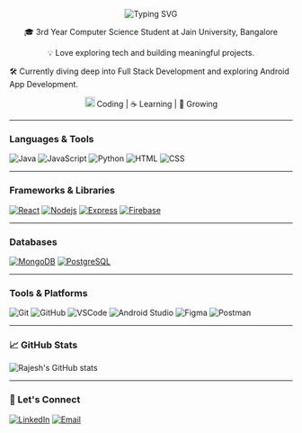<p align="center">
  <img src="https://readme-typing-svg.vercel.app?font=Fira+Code&weight=500&size=28&pause=1000&color=F58219&center=true&vCenter=true&width=435&lines=Hey+there!+👋;I'm+Rajesh" alt="Typing SVG" />
</p>


<p align="center">
🎓 3rd Year Computer Science Student at Jain University, Bangalore  
</p>

<p align="center">
💡 Love exploring tech and building meaningful projects. 
  
🛠️ Currently diving deep into Full Stack Development and exploring  Android App Development.  
</p>

<p align="center">
  <img src="https://media.giphy.com/media/hvRJCLFzcasrR4ia7z/giphy.gif" width="18"/> Coding | ☕ Learning | 🌱 Growing
</p>


---

###  Languages & Tools
![Java](https://skillicons.dev/icons?i=java)
![JavaScript](https://skillicons.dev/icons?i=javascript)
![Python](https://skillicons.dev/icons?i=python)
![HTML](https://skillicons.dev/icons?i=html)
![CSS](https://skillicons.dev/icons?i=css)

---

###  Frameworks & Libraries
[![React](https://skillicons.dev/icons?i=java)](https://skillicons.dev)
[![Nodejs](https://skillicons.dev/icons?i=nodejs)](https://skillicons.dev)
[![Express](https://skillicons.dev/icons?i=express)](https://skillicons.dev)
[![Firebase](https://skillicons.dev/icons?i=firebase)](https://skillicons.dev)



---

###  Databases
[![MongoDB](https://skillicons.dev/icons?i=mongodb)](https://skillicons.dev)
[![PostgreSQL](https://skillicons.dev/icons?i=postgres)](https://skillicons.dev)



---

###  Tools & Platforms
![Git](https://skillicons.dev/icons?i=git)
![GitHub](https://skillicons.dev/icons?i=github)
![VSCode](https://skillicons.dev/icons?i=vscode)
![Android Studio](https://skillicons.dev/icons?i=androidstudio)
![Figma](https://skillicons.dev/icons?i=figma)
![Postman](https://skillicons.dev/icons?i=postman)


---

### 📈 GitHub Stats
![Rajesh's GitHub stats](https://github-readme-stats.vercel.app/api?username=RAJESH1842&show_icons=true&theme=tokyonight)

---

### 🔗 Let's Connect
[![LinkedIn](https://img.shields.io/badge/-LinkedIn-blue?style=flat&logo=linkedin&logoColor=white)]((https://www.linkedin.com/in/rajesh-v-2505432a4/))
[![Email](https://img.shields.io/badge/-Email-D14836?style=flat&logo=gmail&logoColor=white)](mailto:rajeshsrrs2@gmail.com)


